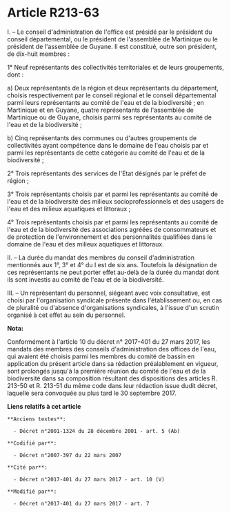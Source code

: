 # Article R213-63

I. – Le conseil d'administration de l'office est présidé par le président du conseil départemental, ou le président de
l'assemblée de Martinique ou le président de l'assemblée de Guyane. Il est constitué, outre son président, de dix-huit
membres :

1° Neuf représentants des collectivités territoriales et de leurs groupements, dont :

a) Deux représentants de la région et deux représentants du département, choisis respectivement par le conseil régional et le
conseil départemental parmi leurs représentants au comité de l'eau et de la biodiversité ; en Martinique et en Guyane, quatre
représentants de l'assemblée de Martinique ou de Guyane, choisis parmi ses représentants au comité de l'eau et de la
biodiversité ;

b) Cinq représentants des communes ou d'autres groupements de collectivités ayant compétence dans le domaine de l'eau choisis
par et parmi les représentants de cette catégorie au comité de l'eau et de la biodiversité ;

2° Trois représentants des services de l'Etat désignés par le préfet de région ;

3° Trois représentants choisis par et parmi les représentants au comité de l'eau et de la biodiversité des milieux
socioprofessionnels et des usagers de l'eau et des milieux aquatiques et littoraux ;

4° Trois représentants choisis par et parmi les représentants au comité de l'eau et de la biodiversité des associations
agréées de consommateurs et de protection de l'environnement et des personnalités qualifiées dans le domaine de l'eau et des
milieux aquatiques et littoraux. 

II. – La durée du mandat des membres du conseil d'administration mentionnés aux 1°, 3° et 4° du I est de six ans. Toutefois
la désignation de ces représentants ne peut porter effet au-delà de la durée du mandat dont ils sont investis au comité de
l'eau et de la biodiversité.

III. – Un représentant du personnel, siégeant avec voix consultative, est choisi par l'organisation syndicale présente dans
l'établissement ou, en cas de pluralité ou d'absence d'organisations syndicales, à l'issue d'un scrutin organisé à cet effet
au sein du personnel.

**Nota:**

Conformément à l'article 10 du décret n° 2017-401 du 27 mars 2017, les mandats des membres des conseils d'administration des
offices de l'eau, qui avaient été choisis parmi les membres du comité de bassin en application du présent article dans sa
rédaction préalablement en vigueur, sont prolongés jusqu'à la première réunion du comité de l'eau et de la biodiversité dans
sa composition résultant des dispositions des articles R. 213-50 et R. 213-51 du même code dans leur rédaction issue dudit
décret, laquelle sera convoquée au plus tard le 30 septembre 2017.

**Liens relatifs à cet article**

	**Anciens textes**:

	  - Décret n°2001-1324 du 28 décembre 2001 - art. 5 (Ab)

	**Codifié par**:

	  - Décret n°2007-397 du 22 mars 2007

	**Cité par**:

	  - Décret n°2017-401 du 27 mars 2017 - art. 10 (V)

	**Modifié par**:

	  - Décret n°2017-401 du 27 mars 2017 - art. 7
